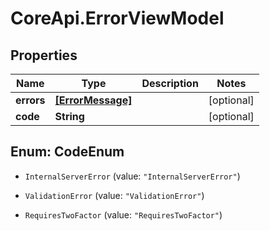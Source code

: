 # CoreApi.ErrorViewModel

## Properties
Name | Type | Description | Notes
------------ | ------------- | ------------- | -------------
**errors** | [**[ErrorMessage]**](ErrorMessage.md) |  | [optional] 
**code** | **String** |  | [optional] 


<a name="CodeEnum"></a>
## Enum: CodeEnum


* `InternalServerError` (value: `"InternalServerError"`)

* `ValidationError` (value: `"ValidationError"`)

* `RequiresTwoFactor` (value: `"RequiresTwoFactor"`)




